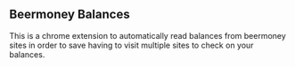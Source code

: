 Beermoney Balances
-----------

This is a chrome extension to automatically read balances from beermoney sites in order to save having to visit multiple sites to check on your balances.